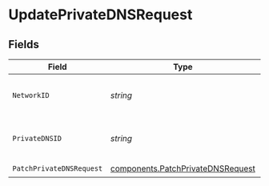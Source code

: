 # UpdatePrivateDNSRequest


## Fields

| Field                                                                                  | Type                                                                                   | Required                                                                               | Description                                                                            | Example                                                                                |
| -------------------------------------------------------------------------------------- | -------------------------------------------------------------------------------------- | -------------------------------------------------------------------------------------- | -------------------------------------------------------------------------------------- | -------------------------------------------------------------------------------------- |
| `NetworkID`                                                                            | *string*                                                                               | :heavy_check_mark:                                                                     | The network to operate on.                                                             | 36ae63d3-efd1-4bec-b246-62aa5d3f5695                                                   |
| `PrivateDNSID`                                                                         | *string*                                                                               | :heavy_check_mark:                                                                     | The ID of the Private DNS to operate on.                                               | 1850820b-c69f-4a2a-b9be-bbcdbc5cd618                                                   |
| `PatchPrivateDNSRequest`                                                               | [components.PatchPrivateDNSRequest](../../models/components/patchprivatednsrequest.md) | :heavy_check_mark:                                                                     | N/A                                                                                    |                                                                                        |